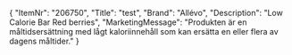 {
  "ItemNr": "206750",
  "Title": "test",
  "Brand": "Allévo",
  "Description": "Low Calorie Bar Red berries",
  "MarketingMessage": "Produkten är en måltidsersättning med lågt kaloriinnehåll som kan ersätta en eller flera av dagens måltider."
}
